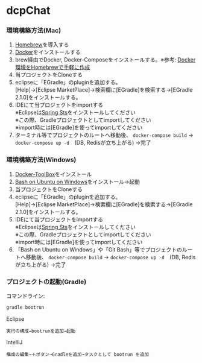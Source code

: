 # dcpChat
### 環境構築方法(Mac)
1. [Homebrew](https://brew.sh/index_ja.html)を導入する
1. [Docker](https://www.docker.com/docker-mac)をインストールする
1. brew経由でDocker, Docker-Composeをインストールする。※参考: [Docker環境をHomebrewで手軽に作成](http://qiita.com/digitalm/items/49b7099554bdbff5ed8e)
1. 当プロジェクトをCloneする
1. eclipseに「EGradle」のpluginを追加する。 <br>
[Help]→[Eclipse MarketPlace]→検索欄に[EGradle]を検索する→[EGradle 2.1.0]をインストールする。
1. IDEにて当プロジェクトをimportする　<br>
※Eclipseは[Spring Sts](http://qiita.com/Siro/items/4efea6e9ce6bf2961b36)をインストールしてください <br>
※この際、Gradleプロジェクトとしてimportしてください <br>
※import時には[EGradle]を使ってimportしてください
1. ターミナル等でプロジェクトのルートへ移動後、 `docker-compose build` → `docker-compose up -d`　(DB, Redisが立ち上がる)
→完了

### 環境構築方法(Windows)
1. [Docker-ToolBox](https://docs.docker.com/toolbox/toolbox_install_windows/)をインストール　
1. [Bash on Ubuntu on Windows](http://qiita.com/Aruneko/items/c79810b0b015bebf30bb)をインストール→起動
1. 当プロジェクトをCloneする
1. eclipseに「EGradle」のpluginを追加する。　　<br>
[Help]→[Eclipse MarketPlace]→検索欄に[EGradle]を検索する→[EGradle 2.1.0]をインストールする。
1. IDEにて当プロジェクトをimportする　<br>
※Eclipseは[Spring Sts](http://qiita.com/Siro/items/4efea6e9ce6bf2961b36)をインストールしてください <br>
※この際、Gradleプロジェクトとしてimportしてください <br>
※import時には[EGradle]を使ってimportしてください
1. 「Bash on Ubuntu on Windows」や「Git Bash」等でプロジェクトのルートへ移動後、 `docker-compose build` → `docker-compose up -d`　(DB, Redisが立ち上がる)
→完了

### プロジェクトの起動(Gradle)
コマンドライン:
```sh
gradle bootrun
```

Eclipse
```
実行の構成→bootrunを追加→起動
```

IntelliJ
```
構成の編集→＋ボタン→Gradleを追加→タスクとして bootrun を追加
```
